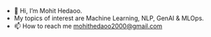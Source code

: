 - 👋 Hi, I’m Mohit Hedaoo.
- My topics of interest are Machine Learning, NLP, GenAI & MLOps.
- 📫 How to reach me mohithedaoo2000@gmail.com

<!---
Wonders11/Wonders11 is a ✨ special ✨ repository because its `README.md` (this file) appears on your GitHub profile.
You can click the Preview link to take a look at your changes.
--->
